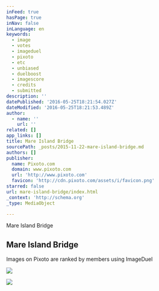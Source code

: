 ```yaml
---
inFeed: true
hasPage: true
inNav: false
inLanguage: en
keywords:
  - image
  - votes
  - imageduel
  - pixoto
  - etc
  - unbiased
  - duelboost
  - imagescore
  - credits
  - submitted
description: ''
datePublished: '2016-05-25T18:21:54.027Z'
dateModified: '2016-05-25T18:21:53.489Z'
author:
  - name: ''
    url: ''
related: []
app_links: []
title: Mare Island Bridge
sourcePath: _posts/2015-11-22-mare-island-bridge.md
authors: []
publisher:
  name: Pixoto.com
  domain: www.pixoto.com
  url: 'http://www.pixoto.com'
  favicon: 'http://cdn.pixoto.com/assets/i/favicon.png'
starred: false
url: mare-island-bridge/index.html
_context: 'http://schema.org'
_type: MediaObject

---
```

Mare Island Bridge

<article style=""><h1>Mare Island Bridge</h1><p>Images on Pixoto are ranked by members using ImageDuel</p><img src="https://s3-us-west-2.amazonaws.com/the-grid-img/p/7b32255321e80cb38f9db87a240cea2be78523a4.jpg" /></article>

![](https://the-grid-user-content.s3-us-west-2.amazonaws.com/32f9ff34-b648-48a9-9ca9-1875144ba6ed.jpg)